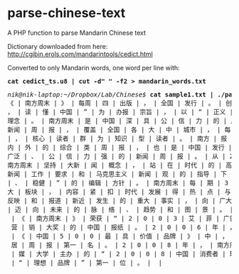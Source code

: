 # parse-chinese-text
A PHP function to parse Mandarin Chinese text

Dictionary downloaded from here: http://cgibin.erols.com/mandarintools/cedict.html

Converted to only Mandarin words, one word per line with:
<pre><b>cat cedict_ts.u8 | cut -d" " -f2 > mandarin_words.txt</b></pre>

<pre>
<i>nik@nik-laptop:~/Dropbox/Lab/Chinese$</i> <b>cat sample1.txt | ./parsestdin.php</b>
《 | 南方周末 | 》 | 每周 | 四 | 出版 | ， | 全国 | 发行 | 。 | 创办 | 于 | 1 | 9 | 8 | 4 | 年 | ， | 以 | “ | 在 | 这里 |
， | 读 | 懂 | 中国 | ” | 为 | 办报 | 宗旨 | ， | 以 | “ | 正义 | 、 | 良 | 知 | 、 | 爱 | 心 | 、 | 理性 | ” | 为 | 基本 |
理念 | 。 | 南方周末 | 是 | 中国 | 深 | 具 | 公 | 信 | 力 | 的 | 严肃 | 大 | 报 | ， | 是 | 中国 | 发行 | 量 | 最大 | 的 |
新闻 | 周 | 报 | ， | 覆盖 | 全国 | 各 | 大 | 中 | 城市 | ， | 每 | 期 | 发行 | 量 | 稳定 | 在 | 1 | 2 | 0 | 万 | 份 | 以上
| ， | 核心 | 读者 | 群 | 为 | 知识 | 型 | 读者 | 。 | 南方 | 报 | 业 | 传 | 媒 | 集团 | 旗 | 下 | 一 | 份 | 享 | 誉 | 海 |
内 | 外 | 的 | 综合 | 类 | 周 | 报 | ， | 也 | 是 | 中国 | 发行 | 量 | 最大 | 、 | 传 | 阅 | 率 | 高 | 、 | 影响 | 最 |
广泛 | 、 | 公 | 信 | 力 | 强 | 的 | 新闻 | 周 | 报 | 。 | 从 | 2 | 0 | 世纪 | 9 | 0 | 年代 | 到 | 2 | 1 | 世纪 | ， |
南方周末 | 坚持 | 大新 | 闻 | 概念 | ， | 站 | 在 | 时代 | 的 | 高度 | ， | 以 | 广阔 | 的 | 视野 | ， | 在 | 党 | 的 |
新闻 | 工作 | 要求 | 和 | 马克思主义 | 新闻 | 观 | 的 | 指导 | 下 | ， | 认真 | 执行 | “ | 积极 | 、 | 正 | 向 | 、 | 均衡
| 、 | 稳健 | ” | 的 | 编辑 | 方针 | 。 | 南方周末 | 每 | 期 | 3 | 2 | 版 | ， | 分 | 新闻 | 、 | 经济 | 、 | 文化 | 三 |
大 | 板块 | ， | 内容 | 紧 | 扣 | 时代 | 发展 | 得 | 热 | 点 | 与 | 焦点 | ， | 通过 | 全面 | 、 | 深入 | 、 | 生动 | 地 |
反映 | 和 | 报道 | 新近 | 发生 | 的 | 重大 | 事实 | ， | 向 | 广大 | 读者 | 提供 | 更 | 完整 | 、 | 真实 | 的 | 中国 | 社会
| 迈 | 向 | 未来 | 的 | 脉 | 络 | 、 | 趋势 | 和 | 图 | 景 | 。 | 
 | 《 | 南方周末 | 》 | 荣获 | “ | 2 | 0 | 0 | 3 | 艾 | 菲 | 广告 | 实 | 效 | 奖 | ” | ， | 是 | 第一 | 个 | 获得 | 国际 |
 营 | 销 | 大奖 | 的 | 中国 | 报纸 | 。 | 2 | 0 | 0 | 6 | 年 | ， | 世界 | 品牌 | 实验室 | （ | W | B | L | ） | 公布 | 的
 | 《 | 中国 | 5 | 0 | 0 | 最 | 具 | 价值 | 品牌 | 》 | 中 | ， | 南方周末 | 以 | 2 | 0 | 亿 | 元 | 的 | 品牌 | 价值 | 位 |
 居 | 周 | 报 | 第一 | 名 | 。 | 2 | 0 | 0 | 8 | 年 | ， | 南方周末 | 在 | 由 | 中国 | 商务 | 广告 | 协会 | 和 | 中国 | 传
 | 媒 | 大学 | 主办 | 的 | “ | 2 | 0 | 0 | 8 | 中国 | 消费者 | 理想 | 品牌 | 大 | 调查 | ” | 中 | ， | 位 | 列 | 报纸 | 类
 | “ | 理想 | 品牌 | ” | 第一 | 位 | 。 |  | 
</pre>
